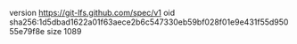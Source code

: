 version https://git-lfs.github.com/spec/v1
oid sha256:1d5dbad1622a01f63aece2b6c547330eb59bf028f01e9e431f55d95055e79f8e
size 1089
